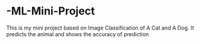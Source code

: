 # -ML-Mini-Project
This is my mini project based on Image Classification of A Cat and A Dog. It predicts the animal and shows the accuracy of prediction
